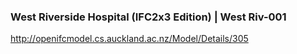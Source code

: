 ### West Riverside Hospital (IFC2x3 Edition) | West Riv-001

http://openifcmodel.cs.auckland.ac.nz/Model/Details/305

